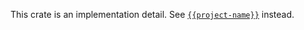 This crate is an implementation detail. See [`{{project-name}}`](https://crates.io/crates/{{project-name}}) instead.
